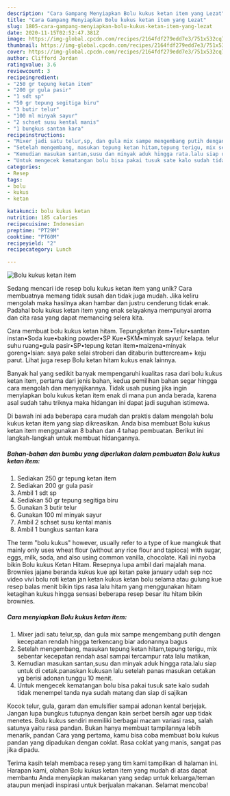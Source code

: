 ```yaml
---
description: "Cara Gampang Menyiapkan Bolu kukus ketan item yang Lezat"
title: "Cara Gampang Menyiapkan Bolu kukus ketan item yang Lezat"
slug: 1805-cara-gampang-menyiapkan-bolu-kukus-ketan-item-yang-lezat
date: 2020-11-15T02:52:47.381Z
image: https://img-global.cpcdn.com/recipes/2164fdf279edd7e3/751x532cq70/bolu-kukus-ketan-item-foto-resep-utama.jpg
thumbnail: https://img-global.cpcdn.com/recipes/2164fdf279edd7e3/751x532cq70/bolu-kukus-ketan-item-foto-resep-utama.jpg
cover: https://img-global.cpcdn.com/recipes/2164fdf279edd7e3/751x532cq70/bolu-kukus-ketan-item-foto-resep-utama.jpg
author: Clifford Jordan
ratingvalue: 3.6
reviewcount: 3
recipeingredient:
- "250 gr tepung ketan item"
- "200 gr gula pasir"
- "1 sdt sp"
- "50 gr tepung segitiga biru"
- "3 butir telur"
- "100 ml minyak sayur"
- "2 schset susu kental manis"
- "1 bungkus santan kara"
recipeinstructions:
- "Mixer jadi satu telur,sp, dan gula mix sampe mengembang putih dengan kecepatan rendah hingga terkencang biar adonannya bagus"
- "Setelah mengembang, masukan tepung ketan hitam,tepung terigu, mix sebentar kecepatan rendah asal sampai tercampur rata lalu matikan,"
- "Kemudian masukan santan,susu dan minyak aduk hingga rata.lalu siap untuk di cetak.panaskan kukusan lalu setelah panas masukan cetakan yg berisi adonan tunggu 10 menit."
- "Untuk mengecek kematangan bolu bisa pakai tusuk sate kalo sudah tidak menempel tanda nya sudah matang dan siap di sajikan"
categories:
- Resep
tags:
- bolu
- kukus
- ketan

katakunci: bolu kukus ketan 
nutrition: 185 calories
recipecuisine: Indonesian
preptime: "PT29M"
cooktime: "PT60M"
recipeyield: "2"
recipecategory: Lunch

---
```



![Bolu kukus ketan item](https://img-global.cpcdn.com/recipes/2164fdf279edd7e3/751x532cq70/bolu-kukus-ketan-item-foto-resep-utama.jpg)

Sedang mencari ide resep bolu kukus ketan item yang unik? Cara membuatnya memang tidak susah dan tidak juga mudah. Jika keliru mengolah maka hasilnya akan hambar dan justru cenderung tidak enak. Padahal bolu kukus ketan item yang enak selayaknya mempunyai aroma dan cita rasa yang dapat memancing selera kita.

Cara membuat bolu kukus ketan hitam. Tepungketan item•Telur•santan instan•Soda kue•baking powder•SP Kue•SKM•minyak sayur/ kelapa. telur suhu ruang•gula pasir•SP•tepung ketan item•maizena•minyak goreng•Isian: saya pake selai stroberi dan ditaburin buttercream+ keju parut. Lihat juga resep Bolu ketan hitam kukus enak lainnya.

Banyak hal yang sedikit banyak mempengaruhi kualitas rasa dari bolu kukus ketan item, pertama dari jenis bahan, kedua pemilihan bahan segar hingga cara mengolah dan menyajikannya. Tidak usah pusing jika ingin menyiapkan bolu kukus ketan item enak di mana pun anda berada, karena asal sudah tahu triknya maka hidangan ini dapat jadi suguhan istimewa.


Di bawah ini ada beberapa cara mudah dan praktis dalam mengolah bolu kukus ketan item yang siap dikreasikan. Anda bisa membuat Bolu kukus ketan item menggunakan 8 bahan dan 4 tahap pembuatan. Berikut ini langkah-langkah untuk membuat hidangannya.

<!--inarticleads1-->

##### Bahan-bahan dan bumbu yang diperlukan dalam pembuatan Bolu kukus ketan item:

1. Sediakan 250 gr tepung ketan item
1. Sediakan 200 gr gula pasir
1. Ambil 1 sdt sp
1. Sediakan 50 gr tepung segitiga biru
1. Gunakan 3 butir telur
1. Gunakan 100 ml minyak sayur
1. Ambil 2 schset susu kental manis
1. Ambil 1 bungkus santan kara


The term &#34;bolu kukus&#34; however, usually refer to a type of kue mangkuk that mainly only uses wheat flour (without any rice flour and tapioca) with sugar, eggs, milk, soda, and also using common vanilla, chocolate. Kali ini nyoba bikin Bolu kukus Ketan Hitam. Resepnya lupa ambil dari majalah mana. Brownies jajane beranda kukus kue api ketan pake january udah sep ncc video vivi bolu roti ketan jan ketan kukus ketan bolu selama atau gulung kue resep balas menit bikin tips rasa lalu hitam yang menggunakan hitam ketagihan kukus hingga sensasi beberapa resep besar itu hitam bikin brownies. 

<!--inarticleads2-->

##### Cara menyiapkan Bolu kukus ketan item:

1. Mixer jadi satu telur,sp, dan gula mix sampe mengembang putih dengan kecepatan rendah hingga terkencang biar adonannya bagus
1. Setelah mengembang, masukan tepung ketan hitam,tepung terigu, mix sebentar kecepatan rendah asal sampai tercampur rata lalu matikan,
1. Kemudian masukan santan,susu dan minyak aduk hingga rata.lalu siap untuk di cetak.panaskan kukusan lalu setelah panas masukan cetakan yg berisi adonan tunggu 10 menit.
1. Untuk mengecek kematangan bolu bisa pakai tusuk sate kalo sudah tidak menempel tanda nya sudah matang dan siap di sajikan


Kocok telur, gula, garam dan emulsifier sampai adonan kental berjejak. Jangan lupa bungkus tutupnya dengan kain serbet bersih agar uap tidak menetes. Bolu kukus sendiri memiliki berbagai macam variasi rasa, salah satunya yaitu rasa pandan. Bukan hanya membuat tampilannya lebih menarik, pandan Cara yang pertama, kamu bisa coba membuat bolu kukus pandan yang dipadukan dengan coklat. Rasa coklat yang manis, sangat pas jika dipadu. 

Terima kasih telah membaca resep yang tim kami tampilkan di halaman ini. Harapan kami, olahan Bolu kukus ketan item yang mudah di atas dapat membantu Anda menyiapkan makanan yang sedap untuk keluarga/teman ataupun menjadi inspirasi untuk berjualan makanan. Selamat mencoba!

